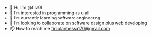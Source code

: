 - 👋 Hi, I’m @fira0l
- 👀 I’m interested in programming as u all
- 🌱 I’m currently learning software engineering
- 💞️ I’m looking to collaborate on software design plus web developing
- 📫 How to reach me firaolanbessa170@gmail.com

<!---
fira0l/fira0l is a ✨ special ✨ repository because its `README.md` (this file) appears on your GitHub profile.
You can click the Preview link to take a look at your changes.
--->
